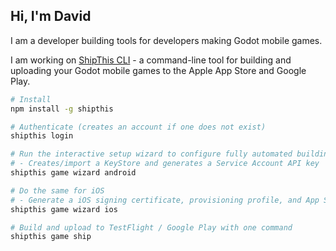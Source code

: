 ## Hi, I'm David

I am a developer building tools for developers making Godot mobile games.

I am working on [ShipThis CLI](https://github.com/shipth-is/cli) - a command-line tool for building and uploading your Godot mobile games to the Apple App Store and Google Play.

```bash
# Install
npm install -g shipthis

# Authenticate (creates an account if one does not exist)
shipthis login

# Run the interactive setup wizard to configure fully automated building
# - Creates/import a KeyStore and generates a Service Account API key
shipthis game wizard android

# Do the same for iOS
# - Generate a iOS signing certificate, provisioning profile, and App Store Connect API key
shipthis game wizard ios

# Build and upload to TestFlight / Google Play with one command
shipthis game ship

```
